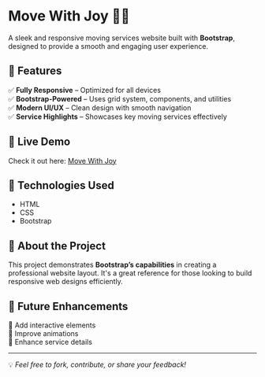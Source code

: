 # Move With Joy 🚚✨  
A sleek and responsive moving services website built with **Bootstrap**, designed to provide a smooth and engaging user experience.  

## 🌟 Features  
✅ **Fully Responsive** – Optimized for all devices  
✅ **Bootstrap-Powered** – Uses grid system, components, and utilities  
✅ **Modern UI/UX** – Clean design with smooth navigation  
✅ **Service Highlights** – Showcases key moving services effectively  

## 🚀 Live Demo  
Check it out here: [Move With Joy](https://elfaz19.github.io/bootstrap-projects/)  

## 📌 Technologies Used  
- HTML  
- CSS  
- Bootstrap  

## 📢 About the Project  
This project demonstrates **Bootstrap’s capabilities** in creating a professional website layout. It's a great reference for those looking to build responsive web designs efficiently.  

## 🎯 Future Enhancements  
🔹 Add interactive elements  
🔹 Improve animations  
🔹 Enhance service details  

---

💡 *Feel free to fork, contribute, or share your feedback!*  
